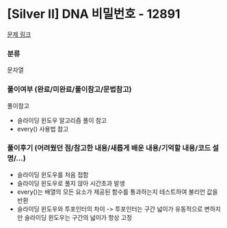 # [Silver II] DNA 비밀번호 - 12891

[문제 링크](https://www.acmicpc.net/problem/12891)

### 분류

문자열

### 풀이여부 (완료/미완료/풀이참고/문법참고)

풀이참고

- 슬라이딩 윈도우 알고리즘 풀이 참고
- every() 사용법 참고

### 풀이후기 (어려웠던 점/참고한 내용/새롭게 배운 내용/기억할 내용/코드 설명/...)

- 슬라이딩 윈도우를 처음 접함
- 슬라이딩 윈도우로 풀지 않아 시간초과 발생
- every()는 배열의 모든 요소가 제공된 함수를 통과하는지 테스트하여 불리언 값을 반환
- 슬라이딩 윈도우와 투포인터의 차이 -> 투포인터는 구간 넓이가 유동적으로 변하지만 슬라이딩 윈도우는 구간의 넓이가 항상 고정
